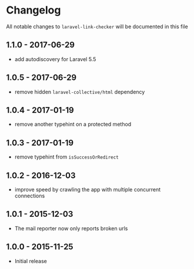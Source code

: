 # Changelog

All notable changes to `laravel-link-checker` will be documented in this file

## 1.1.0 - 2017-06-29

- add autodiscovery for Laravel 5.5

## 1.0.5 - 2017-06-29

- remove hidden `laravel-collective/html` dependency 

## 1.0.4 - 2017-01-19

- remove another typehint on a protected method

## 1.0.3 - 2017-01-19

- remove typehint from `isSuccessOrRedirect`

## 1.0.2 - 2016-12-03

- improve speed by crawling the app with multiple concurrent connections

## 1.0.1 - 2015-12-03

- The mail reporter now only reports broken urls

## 1.0.0 - 2015-11-25

- Initial release
